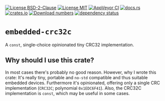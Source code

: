 [![License BSD-2-Clause](https://img.shields.io/badge/License-BSD--2--Clause-blue.svg)](https://opensource.org/licenses/BSD-2-Clause)
[![License MIT](https://img.shields.io/badge/License-MIT-blue.svg)](https://opensource.org/licenses/MIT)
[![AppVeyor CI](https://ci.appveyor.com/api/projects/status/github/KizzyCode/embedded-crc32c-rust?svg=true)](https://ci.appveyor.com/project/KizzyCode/embedded-crc32c-rust)
[![docs.rs](https://docs.rs/embedded-crc32c/badge.svg)](https://docs.rs/embedded-crc32c)
[![crates.io](https://img.shields.io/crates/v/embedded-crc32c.svg)](https://crates.io/crates/embedded-crc32c)
[![Download numbers](https://img.shields.io/crates/d/embedded-crc32c.svg)](https://crates.io/crates/embedded-crc32c)
[![dependency status](https://deps.rs/crate/embedded-crc32c/latest/status.svg)](https://deps.rs/crate/embedded-crc32c)


# `embedded-crc32c`
A `const`, single-choice opinionated tiny CRC32 implementation.

## Why should I use this crate?
In most cases there's probably no good reason. However, why I wrote this crate: It's really tiny, portable and `no-std`
compatible and thus suitable embedded devices. Furthermore it's opinionated, offering only a single CRC implementation
(`CRC32C`; polynomial `0x1EDC6F41`). Also, the CRC32C implementation is `const`, which may be useful in some cases.
